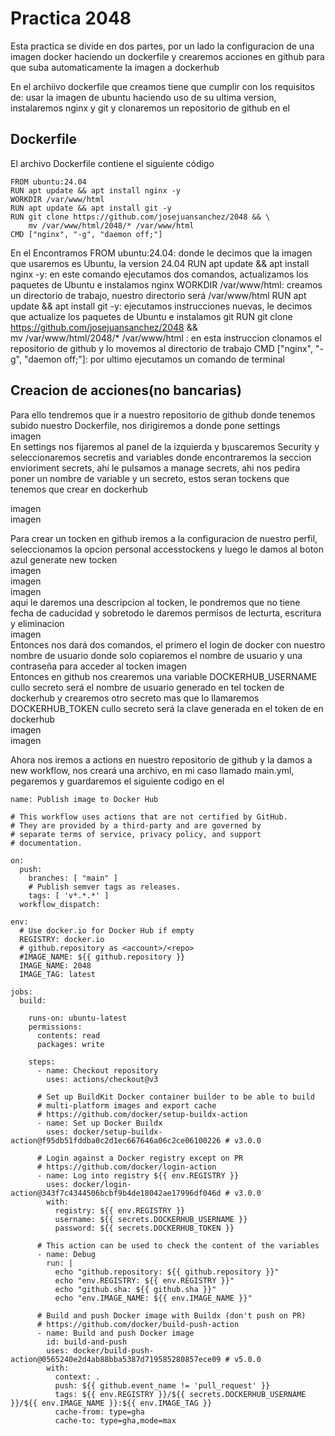 # Practica 2048

Esta practica se divide en dos partes, por un lado la configuracion de una imagen docker haciendo un dockerfile y crearemos acciones en github para que suba automaticamente la imagen a dockerhub

En el archiivo dockerfile que creamos tiene que cumplir con los requisitos de: usar la imagen de ubuntu haciendo uso de su ultima version, instalaremos nginx y git y clonaremos un repositorio de github en el 
## Dockerfile  
El archivo Dockerfile contiene el siguiente código
```
FROM ubuntu:24.04
RUN apt update && apt install nginx -y
WORKDIR /var/www/html
RUN apt update && apt install git -y
RUN git clone https://github.com/josejuansanchez/2048 && \ 
    mv /var/www/html/2048/* /var/www/html
CMD ["nginx", "-g", "daemon off;"]
```

En el Encontramos
FROM ubuntu:24.04: donde le decimos que la imagen que usaremos es Ubuntu, la version 24.04
RUN apt update && apt install nginx -y: en este comando ejecutamos dos comandos, actualizamos los paquetes de Ubuntu e instalamos nginx
WORKDIR /var/www/html: creamos un directorio de trabajo, nuestro directorio será /var/www/html
RUN apt update && apt install git -y: ejecutamos instrucciones nuevas, le decimos que actualize los paquetes de Ubuntu e instalamos git
RUN git clone https://github.com/josejuansanchez/2048 && \
    mv /var/www/html/2048/* /var/www/html : en esta instruccion clonamos el repositorio de github y lo movemos al directorio de trabajo
CMD ["nginx", "-g", "daemon off;"]: por ultimo ejecutamos un comando de terminal

## Creacion de acciones(no bancarias)
Para ello tendremos que ir a nuestro repositorio de github donde tenemos subido nuestro Dockerfile, nos dirigiremos a donde pone settings    
imagen  
En settings nos fijaremos al panel de la izquierda y b¡uscaremos Security y seleccionaremos secretis and variables donde encontraremos la seccion envioriment secrets, ahí le pulsamos a manage secrets, ahi nos pedira poner un nombre de variable y un secreto, estos seran tockens que tenemos que crear en dockerhub  

imagen  
imagen  

Para crear un tocken en github iremos a la configuracion de nuestro perfil, seleccionamos la opcion personal accesstockens y luego le damos al boton azul generate new tocken  
imagen  
imagen  
imagen  
aqui le daremos una descripcion al tocken, le pondremos que no tiene fecha de caducidad y sobretodo le daremos permisos de lecturta, escritura y eliminacion  
imagen  
Entonces nos dará dos comandos, el primero el login de docker con nuestro nombre de usuario donde solo copiaremos el nombre de usuario y una contraseña para acceder al tocken
imagen  
Entonces en github nos crearemos una variable DOCKERHUB_USERNAME cullo secreto será el nombre de usuario generado en tel tocken de dockerhub y crearemos otro secreto mas que lo llamaremos DOCKERHUB_TOKEN cullo secreto será la clave generada en el token de en dockerhub  
imagen  
imagen  

Ahora nos iremos a actions en nuestro repositorio de github y la damos a new workflow, nos creará una archivo, en mi caso llamado main.yml,  pegaremos y guardaremos el siguiente codigo en el  

```
name: Publish image to Docker Hub

# This workflow uses actions that are not certified by GitHub.
# They are provided by a third-party and are governed by
# separate terms of service, privacy policy, and support
# documentation.

on:
  push:
    branches: [ "main" ]
    # Publish semver tags as releases.
    tags: [ 'v*.*.*' ]
  workflow_dispatch:

env:
  # Use docker.io for Docker Hub if empty
  REGISTRY: docker.io
  # github.repository as <account>/<repo>
  #IMAGE_NAME: ${{ github.repository }}
  IMAGE_NAME: 2048
  IMAGE_TAG: latest

jobs:
  build:

    runs-on: ubuntu-latest
    permissions:
      contents: read
      packages: write

    steps:
      - name: Checkout repository
        uses: actions/checkout@v3

      # Set up BuildKit Docker container builder to be able to build
      # multi-platform images and export cache
      # https://github.com/docker/setup-buildx-action
      - name: Set up Docker Buildx
        uses: docker/setup-buildx-action@f95db51fddba0c2d1ec667646a06c2ce06100226 # v3.0.0

      # Login against a Docker registry except on PR
      # https://github.com/docker/login-action
      - name: Log into registry ${{ env.REGISTRY }}
        uses: docker/login-action@343f7c4344506bcbf9b4de18042ae17996df046d # v3.0.0
        with:
          registry: ${{ env.REGISTRY }}
          username: ${{ secrets.DOCKERHUB_USERNAME }}
          password: ${{ secrets.DOCKERHUB_TOKEN }}

      # This action can be used to check the content of the variables
      - name: Debug
        run: |
          echo "github.repository: ${{ github.repository }}"
          echo "env.REGISTRY: ${{ env.REGISTRY }}"
          echo "github.sha: ${{ github.sha }}"
          echo "env.IMAGE_NAME: ${{ env.IMAGE_NAME }}"

      # Build and push Docker image with Buildx (don't push on PR)
      # https://github.com/docker/build-push-action
      - name: Build and push Docker image
        id: build-and-push
        uses: docker/build-push-action@0565240e2d4ab88bba5387d719585280857ece09 # v5.0.0
        with:
          context: .
          push: ${{ github.event_name != 'pull_request' }}
          tags: ${{ env.REGISTRY }}/${{ secrets.DOCKERHUB_USERNAME }}/${{ env.IMAGE_NAME }}:${{ env.IMAGE_TAG }}
          cache-from: type=gha
          cache-to: type=gha,mode=max  
```



